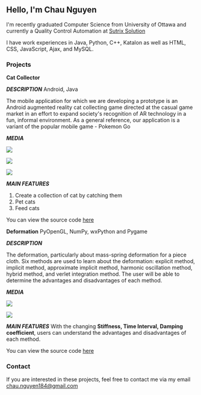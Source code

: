 ## Hello, I'm Chau Nguyen

I'm recently graduated Computer Science from University of Ottawa and currently a Quality Control Automation at [Sutrix Solution](https://sutrixgroup.com/)

I have work experiences in Java, Python, C++, Katalon as well as HTML, CSS, JavaScript, Ajax, and MySQL. 


### Projects

**Cat Collector** 

**_DESCRIPTION_**
Android, Java

The mobile application for which we are developing a prototype is an Android augmented reality 
cat collecting game directed at the casual game market in an effort to expand society's recognition of 
AR technology in a fun, informal environment. As a general reference, our application is a variant of the popular mobile game - Pokemon Go

**_MEDIA_**


![](https://user-images.githubusercontent.com/28903872/74958899-3d36e480-543c-11ea-8274-b2a36462f6d7.PNG)

![](https://user-images.githubusercontent.com/28903872/74959714-aff48f80-543d-11ea-8a0a-58906ad65b8a.PNG)

![](https://user-images.githubusercontent.com/28903872/74959750-c0a50580-543d-11ea-87d6-d91e5d52d475.PNG)

**_MAIN FEATURES_**
1. Create a collection of cat by catching them 
2. Pet cats
3. Feed cats

You can view the source code [here](https://github.com/cnguyen184/catcollector.github.io)

**Deformation** 
PyOpenGL, NumPy, wxPython and Pygame

**_DESCRIPTION_**

The deformation, particularly about mass-spring deformation for a piece cloth. Six methods are used to learn about the deformation:
explicit method, implicit method, approximate implicit method, harmonic oscillation method,
hybrid method, and verlet integration method. The user will be able to determine the advantages and disadvantages of each method.

**_MEDIA_**

![](https://user-images.githubusercontent.com/28903872/74960967-de736a00-543f-11ea-9c63-06d1c020c124.PNG)

![](https://user-images.githubusercontent.com/28903872/74961122-24303280-5440-11ea-8919-ba2db2d2caee.PNG)

**_MAIN FEATURES_**
With the changing **Stiffness, Time Interval, Damping coefficient**, users can understand the advantages and disadvantages of each method. 

You can view the source code [here](https://github.com/cnguyen184/deformation.github.io)

### Contact

If you are interested in these projects, feel free to contact me via my email chau.nguyen184@gmail.com


